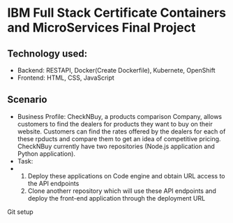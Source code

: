 # IBM Full Stack Certificate Containers and MicroServices Final Project

## Technology used:

* Backend: RESTAPI, Docker(Create Dockerfile), Kubernete, OpenShift
* Frontend: HTML, CSS, JavaScript

## Scenario
* Business Profile: CheckNBuy, a products comparison Company, allows customers to find the dealers for products they want to buy on their website.  Customers can find the rates offered by the dealers for each of these rpducts and compare them to get an idea of competitive pricing.  CheckNBuy currently have two repositories (Node.js application and Python application).
* Task:
* 1. Deploy these applications on Code engine and obtain URL access to the API endpoints
  2. Clone anotherr repository which will use these API endpoints and deploy the front-end application through the deployment URL
 
 Git setup
